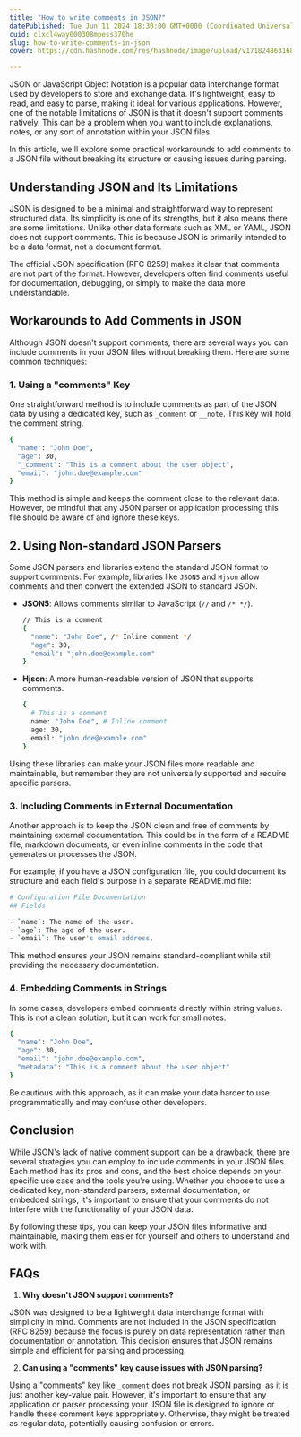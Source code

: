 ```yaml
---
title: "How to write comments in JSON?"
datePublished: Tue Jun 11 2024 18:30:00 GMT+0000 (Coordinated Universal Time)
cuid: clxcl4way000308mpess370he
slug: how-to-write-comments-in-json
cover: https://cdn.hashnode.com/res/hashnode/image/upload/v1718248631681/907e3213-43f8-4ca0-a859-8b6cd0ef6c9b.png

---
```


JSON or JavaScript Object Notation is a popular data interchange format used by developers to store and exchange data. It's lightweight, easy to read, and easy to parse, making it ideal for various applications. However, one of the notable limitations of JSON is that it doesn't support comments natively. This can be a problem when you want to include explanations, notes, or any sort of annotation within your JSON files.

In this article, we'll explore some practical workarounds to add comments to a JSON file without breaking its structure or causing issues during parsing.

## Understanding JSON and Its Limitations

JSON is designed to be a minimal and straightforward way to represent structured data. Its simplicity is one of its strengths, but it also means there are some limitations. Unlike other data formats such as XML or YAML, JSON does not support comments. This is because JSON is primarily intended to be a data format, not a document format.

The official JSON specification (RFC 8259) makes it clear that comments are not part of the format. However, developers often find comments useful for documentation, debugging, or simply to make the data more understandable.

## Workarounds to Add Comments in JSON

Although JSON doesn't support comments, there are several ways you can include comments in your JSON files without breaking them. Here are some common techniques:

### 1\. Using a "comments" Key

One straightforward method is to include comments as part of the JSON data by using a dedicated key, such as `_comment` or `__note`. This key will hold the comment string.

```bash
{
  "name": "John Doe",
  "age": 30,
  "_comment": "This is a comment about the user object",
  "email": "john.doe@example.com"
}
```

This method is simple and keeps the comment close to the relevant data. However, be mindful that any JSON parser or application processing this file should be aware of and ignore these keys.

## 2\. Using Non-standard JSON Parsers

Some JSON parsers and libraries extend the standard JSON format to support comments. For example, libraries like `JSON5` and `Hjson` allow comments and then convert the extended JSON to standard JSON.

* **JSON5**: Allows comments similar to JavaScript (`//` and `/* */`).
    
    ```bash
    // This is a comment
    {
      "name": "John Doe", /* Inline comment */
      "age": 30,
      "email": "john.doe@example.com"
    }
    ```
    
* **Hjson**: A more human-readable version of JSON that supports comments.
    
    ```bash
    {
      # This is a comment
      name: "John Doe", # Inline comment
      age: 30,
      email: "john.doe@example.com"
    }
    ```
    

Using these libraries can make your JSON files more readable and maintainable, but remember they are not universally supported and require specific parsers.

### 3\. Including Comments in External Documentation

Another approach is to keep the JSON clean and free of comments by maintaining external documentation. This could be in the form of a README file, markdown documents, or even inline comments in the code that generates or processes the JSON.

For example, if you have a JSON configuration file, you could document its structure and each field's purpose in a separate README.md file:

```bash
# Configuration File Documentation
## Fields

- `name`: The name of the user.
- `age`: The age of the user.
- `email`: The user's email address.
```

This method ensures your JSON remains standard-compliant while still providing the necessary documentation.

### 4\. Embedding Comments in Strings

In some cases, developers embed comments directly within string values. This is not a clean solution, but it can work for small notes.

```bash
{
  "name": "John Doe",
  "age": 30,
  "email": "john.doe@example.com",
  "metadata": "This is a comment about the user object"
}
```

Be cautious with this approach, as it can make your data harder to use programmatically and may confuse other developers.

## Conclusion

While JSON's lack of native comment support can be a drawback, there are several strategies you can employ to include comments in your JSON files. Each method has its pros and cons, and the best choice depends on your specific use case and the tools you're using. Whether you choose to use a dedicated key, non-standard parsers, external documentation, or embedded strings, it's important to ensure that your comments do not interfere with the functionality of your JSON data.

By following these tips, you can keep your JSON files informative and maintainable, making them easier for yourself and others to understand and work with.

## FAQs

1. **Why doesn't JSON support comments?**
    

JSON was designed to be a lightweight data interchange format with simplicity in mind. Comments are not included in the JSON specification (RFC 8259) because the focus is purely on data representation rather than documentation or annotation. This decision ensures that JSON remains simple and efficient for parsing and processing.

2. **Can using a "comments" key cause issues with JSON parsing?**
    

Using a "comments" key like `_comment` does not break JSON parsing, as it is just another key-value pair. However, it's important to ensure that any application or parser processing your JSON file is designed to ignore or handle these comment keys appropriately. Otherwise, they might be treated as regular data, potentially causing confusion or errors.